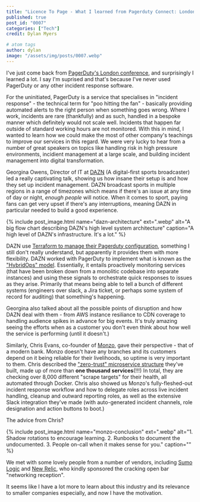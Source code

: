 ```yaml
---
title: "Licence To Page - What I learned from Pagerduty Connect: London"
published: true
post_id: "0007"
categories: ["Tech"]
credit: Dylan Myers

# atom tags
author: dylan
image: "/assets/img/posts/0007.webp"
---
```


I've just come back from [PagerDuty's London conference](https://meet.pagerduty.com/connect-london), and surprisingly I learned a lot. I say I'm suprised and that's because I've never used PagerDuty or any other incident response software.

For the uninitiated, PagerDuty is a service that specialises in "incident response" - the technical term for "poo hitting the fan" - basically providing automated alerts to the right person when something goes wrong. Where I work, incidents are rare (thankfully) and as such, handled in a bespoke manner which definitely would not scale well. Incidents that happen far outside of standard working hours are not monitored. With this in mind, I wanted to learn how we could make the most of other company's teachings to improve our services in this regard. We were very lucky to hear from a number of great speakers on topics like handling risk in high pressure environments, incidient management at a large scale, and building incident management into digital transformation.

Georgina Owens, Director of IT at [DAZN](https://dazngroup.com/) (A digital-first sports broadcaster) led a really captivating talk, showing us how insane their setup is and how they set up incident management. DAZN broadcast sports in multiple regions in a range of timezones which means if there's an issue at any time of day or night, _enough people_ will notice. When it comes to sport, paying fans can get very upset if there's any interruptions, meaning DAZN in particular needed to build a good experience.

{% include post_image.html name="dazn-architecture" ext=".webp" alt="A big flow chart describing DAZN's high level system architecture" caption="A high level of DAZN's infrastructure. It's a lot." %}

DAZN use [Terraform to manage their Pagerduty configuration](https://www.pagerduty.com/resources/webinar/scale-infrastructure-using-terraform-2/), something I still don't really understand, but apparently it provides them with more flexibility. DAZN worked with PagerDuty to implement what is known as the ["HybridOps" model](https://www.pagerduty.com/blog/what-is-hybridops/). Essentially, it entails proactively monitoring services (that have been broken down from a monolitic codebase into separate instances) and using these signals to orchestrate quick responses to issues as they arise. Primarily that means being able to tell a bunch of different systems (engineers over slack, a Jira ticket, or perhaps some system of record for auditing) that something's happening.

Georgina also talked about all the possible points of disruption and how DAZN deal with them - from AWS instance resiliance to CDN coverage to handling audience spikes in advance for big events. It's truly amazing seeing the efforts when as a customer you don't even think about how well the service is performing (until it doesn't.)

Similarly, Chris Evans, co-founder of [Monzo](https://monzo.com/about/), gave their perspective - that of a modern bank. Monzo doesn't have any branches and its customers depend on it being reliable for their livelihoods, so uptime is very important to them. Chris described the ["zero-trust" microservice structure](https://monzo.com/blog/we-built-network-isolation-for-1-500-services) they've built, made up of more than **one thousand services**(!!!) In total, they are checking over 8,000 different "scrape targets" for their health, all automated through Docker. Chris also showed us Monzo's fully-fleshed-out incident response workflow and how to delegate roles across live incident handling, cleanup and outward reporting roles, as well as the extensive Slack integration they've made (with auto-generated incident channels, role designation and action buttons to boot.)

The advice from Chris?

{% include post_image.html name="monzo-conclusion" ext=".webp" alt="1. Shadow rotations to encourage learning. 2. Runbooks to document the undocumented. 3. People on-call when it makes sense for you." caption="" %}

We met with some lovely people from a number of vendors, including [Sumo Logic](https://www.sumologic.com/) and [New Relic](https://newrelic.com/), who kindly sponsored the cracking open bar "networking reception".

It seems like I have a lot more to learn about this industry and its relevance to smaller companies especially, and now I have the motivation.

